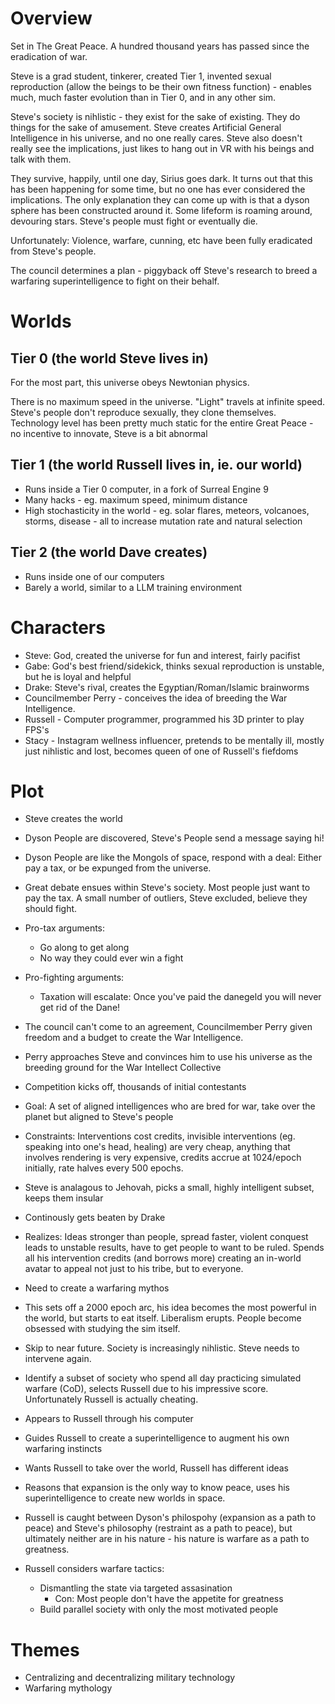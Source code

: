 # Overview

Set in The Great Peace. A hundred thousand years has passed since the eradication of war.

Steve is a grad student, tinkerer, created Tier 1, invented sexual reproduction (allow the beings to be their own fitness function) - enables much, much faster evolution than in Tier 0, and in any other sim.

Steve's society is nihlistic - they exist for the sake of existing. They do things for the sake of amusement. Steve creates Artificial General Intelligence in his universe, and no one really cares. Steve also doesn't really see the implications, just likes to hang out in VR with his beings and talk with them.

They survive, happily, until one day, Sirius goes dark. It turns out that this has been happening for some time, but no one has ever considered the implications. The only explanation they can come up with is that a dyson sphere has been constructed around it. Some lifeform is roaming around, devouring stars. Steve's people must fight or eventually die.

Unfortunately: Violence, warfare, cunning, etc have been fully eradicated from Steve's people.

The council determines a plan - piggyback off Steve's research to breed a warfaring superintelligence to fight on their behalf.

# Worlds

## Tier 0 (the world Steve lives in)

For the most part, this universe obeys Newtonian physics.

There is no maximum speed in the universe. "Light" travels at infinite speed.
Steve's people don't reproduce sexually, they clone themselves.
Technology level has been pretty much static for the entire Great Peace - no incentive to innovate, Steve is a bit abnormal

## Tier 1 (the world Russell lives in, ie. our world)

-   Runs inside a Tier 0 computer, in a fork of Surreal Engine 9
-   Many hacks - eg. maximum speed, minimum distance
-   High stochasticity in the world - eg. solar flares, meteors, volcanoes, storms, disease - all to increase mutation rate and natural selection

## Tier 2 (the world Dave creates)

-   Runs inside one of our computers
-   Barely a world, similar to a LLM training environment

# Characters

-   Steve: God, created the universe for fun and interest, fairly pacifist
-   Gabe: God's best friend/sidekick, thinks sexual reproduction is unstable, but he is loyal and helpful
-   Drake: Steve's rival, creates the Egyptian/Roman/Islamic brainworms
-   Councilmember Perry - conceives the idea of breeding the War Intelligence.
-   Russell - Computer programmer, programmed his 3D printer to play FPS's
-   Stacy - Instagram wellness influencer, pretends to be mentally ill, mostly just nihlistic and lost, becomes queen of one of Russell's fiefdoms

# Plot

-   Steve creates the world
-   Dyson People are discovered, Steve's People send a message saying hi!
-   Dyson People are like the Mongols of space, respond with a deal: Either pay a tax, or be expunged from the universe.
-   Great debate ensues within Steve's society. Most people just want to pay the tax. A small number of outliers, Steve excluded, believe they should fight.
-   Pro-tax arguments:
    -   Go along to get along
    -   No way they could ever win a fight
-   Pro-fighting arguments:

    -   Taxation will escalate: Once you've paid the danegeld you will never get rid of the Dane!

-   The council can't come to an agreement, Councilmember Perry given freedom and a budget to create the War Intelligence.
-   Perry approaches Steve and convinces him to use his universe as the breeding ground for the War Intellect Collective
-   Competition kicks off, thousands of initial contestants
-   Goal: A set of aligned intelligences who are bred for war, take over the planet but aligned to Steve's people
-   Constraints: Interventions cost credits, invisible interventions (eg. speaking into one's head, healing) are very cheap, anything that involves rendering is very expensive, credits accrue at 1024/epoch initially, rate halves every 500 epochs.
-   Steve is analagous to Jehovah, picks a small, highly intelligent subset, keeps them insular
-   Continously gets beaten by Drake
-   Realizes: Ideas stronger than people, spread faster, violent conquest leads to unstable results, have to get people to want to be ruled. Spends all his intervention credits (and borrows more) creating an in-world avatar to appeal not just to his tribe, but to everyone.
-   Need to create a warfaring mythos
-   This sets off a 2000 epoch arc, his idea becomes the most powerful in the world, but starts to eat itself. Liberalism erupts. People become obsessed with studying the sim itself.
-   Skip to near future. Society is increasingly nihlistic. Steve needs to intervene again.
-   Identify a subset of society who spend all day practicing simulated warfare (CoD), selects Russell due to his impressive score. Unfortunately Russell is actually cheating.
-   Appears to Russell through his computer
-   Guides Russell to create a superintelligence to augment his own warfaring instincts
-   Wants Russell to take over the world, Russell has different ideas
-   Reasons that expansion is the only way to know peace, uses his superintelligence to create new worlds in space.
-   Russell is caught between Dyson's philospohy (expansion as a path to peace) and Steve's philosophy (restraint as a path to peace), but ultimately neither are in his nature - his nature is warfare as a path to greatness.
-   Russell considers warfare tactics:
    -   Dismantling the state via targeted assasination
        -   Con: Most people don't have the appetite for greatness
    -   Build parallel society with only the most motivated people

# Themes

-   Centralizing and decentralizing military technology
-   Warfaring mythology
